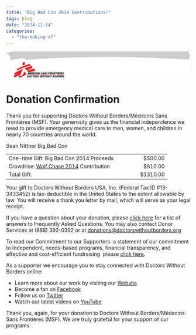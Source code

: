```yaml
---
title: "Big Bad Con 2014 Contributions!"
tags: blog
date: "2014-11-24"
categories: 
  - "the-making-of"
---
```


[![header_email](/images/header_email.png)](http://www.bigbadcon.com/wp-content/uploads/2014/11/header_email.png)

# Donation Confirmation

Thank you for supporting Doctors Without Borders/Médecins Sans Frontières (MSF). Your generosity gives us the financial independence we need to provide emergency medical care to men, women, and children in nearly 70 countries around the world.

Sean Nittner Big Bad Con

<table border="0" width="626" cellspacing="0" cellpadding="0"><tbody><tr><td>One-time Gift: Big Bad Con 2014 Proceeds</td><td align="right" width="126">$500.00</td></tr><tr><td>Crowdrise: <a href="https://www.crowdrise.com/wolfchase2014/" target="_blank">Wolf Chase 2014</a> Contribution</td><td align="right">$810.00</td></tr><tr><td>Total&nbsp;Gift:</td><td align="right">$1310.00</td></tr></tbody></table>

Your gift to Doctors Without Borders USA, Inc. (Federal Tax ID #13-3433452) is tax-deductible in the United States to the extent allowable by law. You will receive a thank you letter by mail, which will serve as your legal receipt.

If you have a question about your donation, please [click here](http://www.doctorswithoutborders.org/about-us/faq) for a list of answers to Frequently Asked Questions. You may also contact Donor Services at (888) 392-0392 or at [donations@doctorswithoutborders.org](mailto:donations@doctorswithoutborders.org)

To read our Commitment to our Supporters ­ a statement of our commitment to independent, needs-based programs, financial transparency, and effective and cost-efficient fundraising ­ please [click here](http://www.doctorswithoutborders.org/support-us/commitment-to-our-supporters).

As a supporter we encourage you to stay connected with Doctors Without Borders online:

- Learn more about our work by visiting our [Website](http://www.doctorswithoutborders.org/)
- Become a fan on [Facebook](http://www.facebook.com/msf.english)
- Follow us on [Twitter](http://www.twitter.com/msf_usa)
- Watch our latest videos on [YouTube](http://www.youtube.com/msf)

Thank you, again, for your donation to Doctors Without Borders/Médecins Sans Frontières (MSF). We are truly grateful for your support of our programs.

